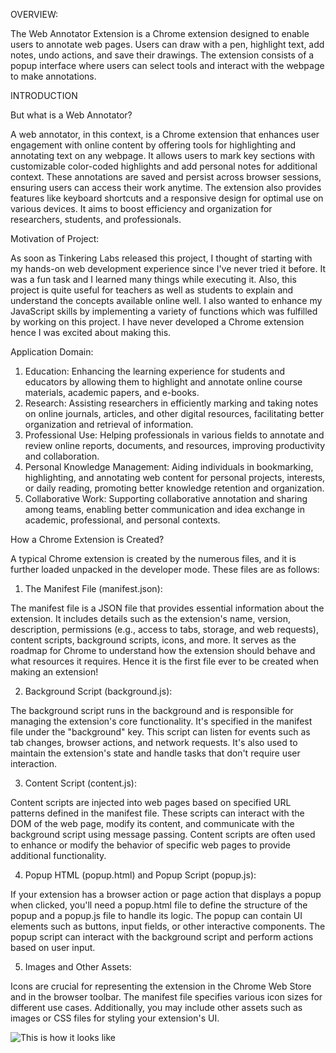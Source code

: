 OVERVIEW:


The Web Annotator Extension is a Chrome extension designed to enable users to annotate web pages. Users can draw with a pen, highlight text, add notes, undo actions, and save their drawings. The extension consists of a popup interface where users can select tools and interact with the webpage to make annotations.


INTRODUCTION

But what is a Web Annotator?

A web annotator, in this context, is a Chrome extension that enhances user engagement with online content by offering tools for highlighting and annotating text on any webpage. It allows users to mark key sections with customizable color-coded highlights and add personal notes for additional context. These annotations are saved and persist across browser sessions, ensuring users can access their work anytime. The extension also provides features like keyboard shortcuts and a responsive design for optimal use on various devices. It aims to boost efficiency and organization for researchers, students, and professionals.

Motivation of Project:

As soon as Tinkering Labs released this project, I thought of starting with my hands-on web development experience since I've never tried it before. It was a fun task and I learned many things while executing it. Also, this project is quite useful for teachers as well as students to explain and understand the concepts available online well. I also wanted to enhance my JavaScript skills by implementing a variety of functions which was fulfilled by working on this project. I have never developed a Chrome extension hence I was excited about making this.

Application Domain:

1. Education: Enhancing the learning experience for students and educators by allowing them to highlight and annotate online course materials, academic papers, and e-books.
2. Research: Assisting researchers in efficiently marking and taking notes on online journals, articles, and other digital resources, facilitating better organization and retrieval of information.
3. Professional Use: Helping professionals in various fields to annotate and review online reports, documents, and resources, improving productivity and collaboration.
4. Personal Knowledge Management: Aiding individuals in bookmarking, highlighting, and annotating web content for personal projects, interests, or daily reading, promoting better knowledge retention and organization.
5. Collaborative Work: Supporting collaborative annotation and sharing among teams, enabling better communication and idea exchange in academic, professional, and personal contexts.



How a Chrome Extension is Created?

A typical Chrome extension is created by the numerous files, and it is further loaded unpacked in the developer mode. These files are as follows:

1. The Manifest File (manifest.json):

The manifest file is a JSON file that provides essential information about the extension. It includes details such as the extension's name, version, description, permissions (e.g., access to tabs, storage, and web requests), content scripts, background scripts, icons, and more. It serves as the roadmap for Chrome to understand how the extension should behave and what resources it requires. Hence it is the first file ever to be created when making an extension!

2. Background Script (background.js):

The background script runs in the background and is responsible for managing the extension's core functionality. It's specified in the manifest file under the "background" key. This script can listen for events such as tab changes, browser actions, and network requests. It's also used to maintain the extension's state and handle tasks that don't require user interaction.

3. Content Script (content.js):

Content scripts are injected into web pages based on specified URL patterns defined in the manifest file. These scripts can interact with the DOM of the web page, modify its content, and communicate with the background script using message passing. Content scripts are often used to enhance or modify the behavior of specific web pages to provide additional functionality.

4. Popup HTML (popup.html) and Popup Script (popup.js):

If your extension has a browser action or page action that displays a popup when clicked, you'll need a popup.html file to define the structure of the popup and a popup.js file to handle its logic. The popup can contain UI elements such as buttons, input fields, or other interactive components. The popup script can interact with the background script and perform actions based on user input.

5. Images and Other Assets:

Icons are crucial for representing the extension in the Chrome Web Store and in the browser toolbar. The manifest file specifies various icon sizes for different use cases. Additionally, you may include other assets such as images or CSS files for styling your extension's UI.

![This is how it looks like](<project image.jpg>)


